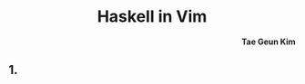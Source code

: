<h1 style="text-align:center">Haskell in Vim</h1>

<p style="text-align:right"><b>Tae Geun Kim</b></p>



## 1. 